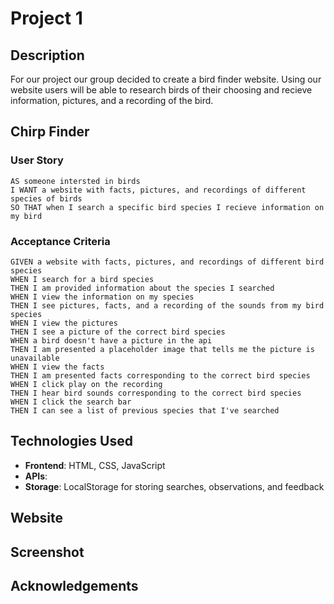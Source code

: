 # Project 1
## Description

For our project our group decided to create a bird finder website. Using our website users will be able to research birds of their choosing and recieve information, pictures, and a recording of the bird.


## Chirp Finder

### User Story

```
AS someone intersted in birds
I WANT a website with facts, pictures, and recordings of different species of birds
SO THAT when I search a specific bird species I recieve information on my bird 
```

### Acceptance Criteria 

```
GIVEN a website with facts, pictures, and recordings of different bird species
WHEN I search for a bird species 
THEN I am provided information about the species I searched
WHEN I view the information on my species
THEN I see pictures, facts, and a recording of the sounds from my bird species
WHEN I view the pictures
THEN I see a picture of the correct bird species
WHEN a bird doesn't have a picture in the api
THEN I am presented a placeholder image that tells me the picture is unavailable 
WHEN I view the facts
THEN I am presented facts corresponding to the correct bird species
WHEN I click play on the recording
THEN I hear bird sounds corresponding to the correct bird species
WHEN I click the search bar
THEN I can see a list of previous species that I've searched
```
## Technologies Used
- **Frontend**: HTML, CSS, JavaScript
- **APIs**: 
- **Storage**: LocalStorage for storing searches, observations, and feedback

## Website


## Screenshot
## Acknowledgements
